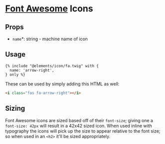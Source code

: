 # [Font Awesome](https://github.com/FortAwesome/Font-Awesome) Icons

## Props

- `name`*: string - machine name of icon

## Usage

```twig
{% include "@elements/icon/fa.twig" with {
  name: 'arrow-right',
} only %}
```

These can be used by simply adding this HTML as well:

```html
<i class="fas fa-arrow-right"></i>
```

## Sizing

Font Awesome icons are sized based off of their `font-size`; giving one a `font-size: 42px` will result in a 42x42 sized icon. When used inline with typography the icons will pick up the size to appear relative to the font size; so when used in an `<h2>` it'll be sized appropriately.
